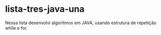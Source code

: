 # lista-tres-java-una
Nessa lista desenvolvi algoritmos em JAVA, usando estrutura de repetição while e for.
